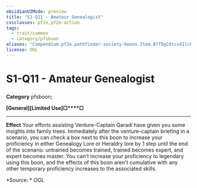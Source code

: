 ```yaml
---
obsidianUIMode: preview
title: "S1-Q11 - Amateur Genealogist"
cssclasses: pf2e,pf2e-action
tags:
  - trait/common
  - category/pfsboon
aliases: "Compendium.pf2e.pathfinder-society-boons.Item.B7fDgC6tcv41lcP7"
license: OGL
---
```

# S1-Q11 - Amateur Genealogist

### 

**Category** pfsboon; 




**\[General\]****\[Limited Use\]****□****□**

* * *

**Effect** Your efforts assisting Venture-Captain Qaradi have given you some insights into family trees. Immediately after the venture-captain briefing in a scenario, you can check a box next to this boon to increase your proficiency in either Genealogy Lore or Heraldry lore by 1 step until the end of the scenario: untrained becomes trained, trained becomes expert, and expert becomes master. You can't increase your proficiency to legendary using this boon, and the effects of this boon aren't cumulative with any other temporary proficiency increases to the associated skills.

*Source: *
*OGL*
